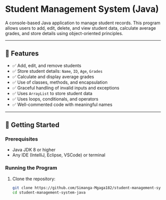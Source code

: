 # Student Management System (Java)

A console-based Java application to manage student records. This program allows users to add, edit, delete, and view student data, calculate average grades, and store details using object-oriented principles.

---

## 🔧 Features

- ✅ Add, edit, and remove students
- ✅ Store student details: `Name`, `ID`, `Age`, `Grades`
- ✅ Calculate and display average grades
- ✅ Use of classes, methods, and encapsulation
- ✅ Graceful handling of invalid inputs and exceptions
- ✅ Uses `ArrayList` to store student data
- ✅ Uses loops, conditionals, and operators
- ✅ Well-commented code with meaningful names

---

## 🚀 Getting Started

### Prerequisites
- Java JDK 8 or higher
- Any IDE (IntelliJ, Eclipse, VSCode) or terminal

### Running the Program
1. Clone the repository:
   ```bash
   git clone https://github.com/Simanga-Mgaga182/student-management-system-java.git
   cd student-management-system-java
